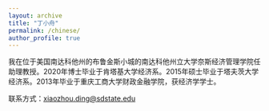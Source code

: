 ```yaml
---
layout: archive
title: "丁小舟"
permalink: /chinese/
author_profile: true
---
```


我在位于美国南达科他州的布鲁金斯小城的南达科他州立大学奈斯经济管理学院任助理教授。2020年博士毕业于肯塔基大学经济系。2015年硕士毕业于塔夫茨大学经济系。2013年毕业于重庆工商大学财政金融学院，获经济学学士。

联系方式：xiaozhou.ding@sdstate.edu